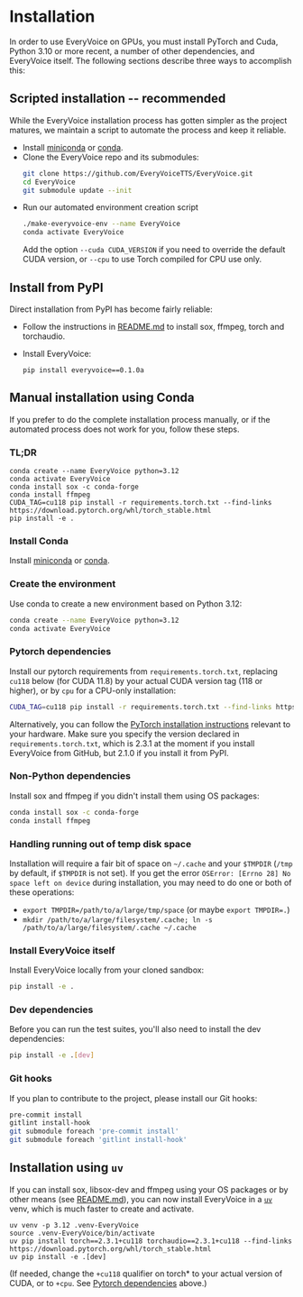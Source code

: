 # Installation

In order to use EveryVoice on GPUs, you must install PyTorch and Cuda, Python 3.10 or more recent, a number of other dependencies, and EveryVoice itself. The following sections describe three ways to accomplish this:

## Scripted installation -- recommended

While the EveryVoice installation process has gotten simpler as the project matures,
we maintain a script to automate the process and keep it reliable.

 - Install [miniconda](https://docs.conda.io/en/latest/miniconda.html) or [conda](https://docs.conda.io/projects/conda/en/stable/).
 - Clone the EveryVoice repo and its submodules:
    ```sh
	git clone https://github.com/EveryVoiceTTS/EveryVoice.git
	cd EveryVoice
	git submodule update --init
	```
 - Run our automated environment creation script
    ```sh
	./make-everyvoice-env --name EveryVoice
	conda activate EveryVoice
	```
	Add the option `--cuda CUDA_VERSION` if you need to override the default CUDA version, or `--cpu` to use Torch compiled for CPU use only.

## Install from PyPI

Direct installation from PyPI has become fairly reliable:

 - Follow the instructions in [README.md](https://github.com/EveryVoiceTTS/EveryVoice?tab=readme-ov-file) to install sox, ffmpeg, torch and torchaudio.

 - Install EveryVoice:

       pip install everyvoice==0.1.0a

## Manual installation using Conda

If you prefer to do the complete installation process manually, or if the automated process does not work for you, follow these steps.

### TL;DR

```
conda create --name EveryVoice python=3.12
conda activate EveryVoice
conda install sox -c conda-forge
conda install ffmpeg
CUDA_TAG=cu118 pip install -r requirements.torch.txt --find-links https://download.pytorch.org/whl/torch_stable.html
pip install -e .
```

### Install Conda

Install [miniconda](https://docs.conda.io/en/latest/miniconda.html) or [conda](https://docs.conda.io/projects/conda/en/stable/).

### Create the environment

Use conda to create a new environment based on Python 3.12:
```sh
conda create --name EveryVoice python=3.12
conda activate EveryVoice
```

### Pytorch dependencies

Install our pytorch requirements from `requirements.torch.txt`, replacing `cu118` below (for
CUDA 11.8) by your actual CUDA version tag (118 or higher), or by `cpu` for a CPU-only installation:

```sh
CUDA_TAG=cu118 pip install -r requirements.torch.txt --find-links https://download.pytorch.org/whl/torch_stable.html
```

Alternatively, you can follow the [PyTorch installation instructions](https://pytorch.org/get-started/locally/) relevant to your hardware.
Make sure you specify the version declared in `requirements.torch.txt`, which is 2.3.1 at the moment
if you install EveryVoice from GitHub, but 2.1.0 if you install it from PyPI.

### Non-Python dependencies

Install sox and ffmpeg if you didn't install them using OS packages:
```sh
conda install sox -c conda-forge
conda install ffmpeg
```

### Handling running out of temp disk space

Installation will require a fair bit of space on `~/.cache` and your `$TMPDIR`
(`/tmp` by default, if `$TMPDIR` is not set).  If you get the error
`OSError: [Errno 28] No space left on device` during installation, you may need
to do one or both of these operations:
 - `export TMPDIR=/path/to/a/large/tmp/space` (or maybe `export TMPDIR=.`)
 - `mkdir /path/to/a/large/filesystem/.cache; ln -s /path/to/a/large/filesystem/.cache ~/.cache`

### Install EveryVoice itself

Install EveryVoice locally from your cloned sandbox:

```sh
pip install -e .
```

### Dev dependencies

Before you can run the test suites, you'll also need to install the dev dependencies:

```sh
pip install -e .[dev]
```

### Git hooks

If you plan to contribute to the project, please install our Git hooks:

```sh
pre-commit install
gitlint install-hook
git submodule foreach 'pre-commit install'
git submodule foreach 'gitlint install-hook'
```

## Installation using `uv`

If you can install sox, libsox-dev and ffmpeg using your OS packages or by other means (see [README.md](https://github.com/EveryVoiceTTS/EveryVoice?tab=readme-ov-file#quickstart-from-pypi)),
you can now install EveryVoice in a [`uv`](https://docs.astral.sh/uv/) venv, which is much faster to create and activate.

```
uv venv -p 3.12 .venv-EveryVoice
source .venv-EveryVoice/bin/activate
uv pip install torch==2.3.1+cu118 torchaudio==2.3.1+cu118 --find-links https://download.pytorch.org/whl/torch_stable.html
uv pip install -e .[dev]
```

(If needed, change the `+cu118` qualifier on torch\* to your actual version of CUDA, or to `+cpu`.
See [Pytorch dependencies](#pytorch-dependencies) above.)
